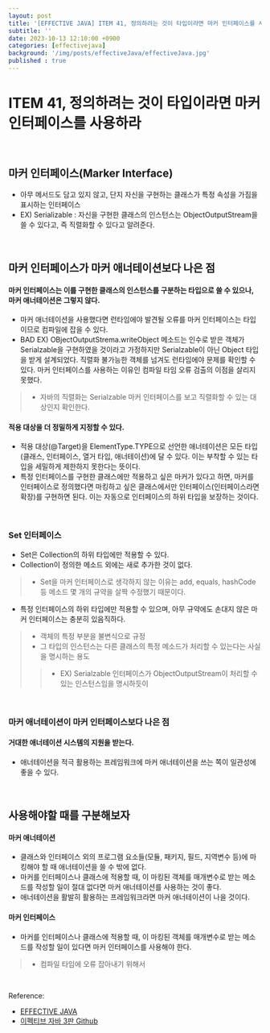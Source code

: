 ```yaml
---
layout: post
title: '[EFFECTIVE JAVA] ITEM 41, 정의하려는 것이 타입이라면 마커 인터페이스를 사용하라'
subtitle: ''
date: 2023-10-13 12:10:00 +0900
categories: [effectivejava]
background: '/img/posts/effectiveJava/effectiveJava.jpg'
published : true
---
```


# ITEM 41, 정의하려는 것이 타입이라면 마커 인터페이스를 사용하라

<br>

## 마커 인터페이스(Marker Interface)
- 아무 메서드도 담고 있지 않고, 단지 자신을 구현하는 클래스가 특정 속성을 가짐을 표시하는 인터페이스
- EX) Serializable : 자신을 구현한 클래스의 인스턴스는 ObjectOutputStream을 쓸 수 있다고, 즉 직렬화할 수 있다고 알려준다.

<br>

## 마커 인터페이스가 마커 애너테이션보다 나은 점

#### 마커 인터페이스는 이를 구현한 클래스의 인스턴스를 구분하는 타입으로 쓸 수 있으나, 마커 애너테이션은 그렇지 않다.
- 마커 애너테이션을 사용했다면 런타임에야 발견될 오류를 마커 인터페이스는 타입이므로 컴파일에 잡을 수 있다. 
- BAD EX) OBjectOutputStrema.writeObject 메소드는 인수로 받은 객체가 Serialzable을 구현하였을 것이라고 가정하지만 Serialzable이 아닌 Object 타입을 받게 설계되었다. 직렬화 불가능한 객체를 넘겨도 런타임에야 문제를 확인할 수 있다. 마커 인터페이스를 사용하는 이유인 컴파일 타임 오류 검출의 이점을 살리지 못했다.
> - 자바의 직렬화는 Serialzable 마커 인터페이스를 보고 직렬화할 수 있는 대상인지 확인한다. 

#### 적용 대상을 더 정밀하게 지정할 수 있다.
- 적용 대상(@Target)을 ElementType.TYPE으로 선언한 애너테이션은 모든 타입(클래스, 인터페이스, 열거 타입, 애너테이션)에 달 수 있다. 이는 부착할 수 있는 타입을 세밀하게 제한하지 못한다는 뜻이다.
- 특정 인터페이스를 구현한 클래스에만 적용하고 싶은 마커가 있다고 하면, 마커를 인터페이스로 정의했다면 마킹하고 싶은 클래스에서만 인터페이스(인터페이스라면 확장)를 구현하면 된다. 이는 자동으로 인터페이스의 하위 타입을 보장하는 것이다.

<br>

### Set 인터페이스
- Set은 Collection의 하위 타입에만 적용할 수 있다.
- Collection이 정의한 메소드 외에는 새로 추가한 것이 없다.
> - Set을 마커 인터페이스로 생각하지 않는 이유는 add, equals, hashCode 등 메소드 몇 개의 규약을 살짝 수정했기 때문이다.
- 특정 인터페이스의 하위 타입에만 적용할 수 있으며, 아무 규약에도 손대지 않은 마커 인터페이스는 충분히 있음직하다. 
> - 객체의 특정 부분을 불변식으로 규정
> - 그 타입의 인스턴스는 다른 클래스의 특정 메소드가 처리할 수 있는다는 사실을 명시하는 용도
> > - EX) Serialzable 인터페이스가 ObjectOutputStream이 처리할 수 있는 인스턴스임을 명시하듯이

<br>

### 마커 애너테이션이 마커 인터페이스보다 나은 점
#### 거대한 애너테이션 시스템의 지원을 받는다.
- 애너테이션을 적극 활용하는 프레임워크에 마커 애너테이션을 쓰는 쪽이 일관성에 좋을 수 있다.

<br>

## 사용해야할 때를 구분해보자

#### 마커 애너테이션
- 클래스와 인터페이스 외의 프로그램 요소들(모듈, 패키지, 필드, 지역변수 등)에 마킹해야 할 때 애너테이션을 쓸 수 밖에 없다.
- 마커를 인터페이스나 클래스에 적용할 때, 이 마킹된 객체를 매개변수로 받는 메소드를 작성할 일이 절대 없다면 마커 애너테이션를 사용하는 것이 좋다.
- 애너테이션을 활발히 활용하는 프레임워크라면 마커 애너테이션이 나을 것이다. 

#### 마커 인터페이스
- 마커를 인터페이스나 클래스에 적용할 때, 이 마킹된 객체를 매개변수로 받는 메소드를 작성할 일이 있다면 마커 인터페이스를 사용해야 한다.
> - 컴파일 타임에 오류 잡아내기 위해서

<br>

Reference:

- [EFFECTIVE JAVA](https://front.wemakeprice.com/product/121854081?search_keyword=%25EC%259D%25B4%25ED%258E%2599%25ED%258B%25B0%25EB%25B8%258C%2520%25EC%259E%2590%25EB%25B0%2594&_service=5&_no=1)
- [이펙티브 자바 3판 Github](https://github.com/WegraLee/effective-java-3e-source-code)

